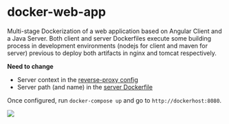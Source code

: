 # docker-web-app

Multi-stage Dockerization of a web application based on Angular Client and a Java Server. Both client and server Dockerfiles execute some building process in development environments (nodejs for client and maven for server) previous to deploy both artifacts in nginx and tomcat respectively.

**Need to change**
- Server context in the [reverse-proxy config](https://github.com/cbelda/docker-web-app/blob/master/reverse-proxy/nginx.conf#L10)
- Server path (and name) in the [server Dockerfile](https://github.com/cbelda/docker-web-app/blob/master/java/Dockerfile#L11)

Once configured, run `docker-compose up` and go to `http://dockerhost:8080`.

![](https://user-images.githubusercontent.com/20857839/36028242-8998f41c-0d9e-11e8-93b3-6bfe50152bf8.png)
